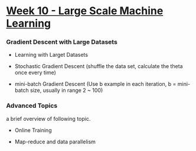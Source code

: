 # [Week 10 - Large Scale Machine Learning](https://www.coursera.org/learn/machine-learning/home/week/10)


### Gradient Descent with Large Datasets

* Learning with Larget Datasets

* Stochastic Gradient Descent (shuffle the data set, calculate the theta once every time)

* mini-batch Gradient Descent (Use b example in each iteration, b = mini-batch size, usually in range 2 ~ 100)


### Advanced Topics
a brief overview of following topic.

* Online Training

* Map-reduce and data parallelism


